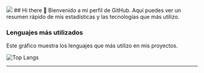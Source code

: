<img src="https://komarev.com/ghpvc/?username=albrinBuzz">
## Hi there 👋
Bienvenido a mi perfil de GitHub. Aquí puedes ver un resumen rápido de mis estadísticas y las tecnologías que más utilizo.

### Lenguajes más utilizados
Este gráfico muestra los lenguajes que más utilizo en mis proyectos.

![Top Langs](https://github-readme-stats.vercel.app/api/top-langs/?username=albrinBuzz&layout=compact&theme=dark)

---

